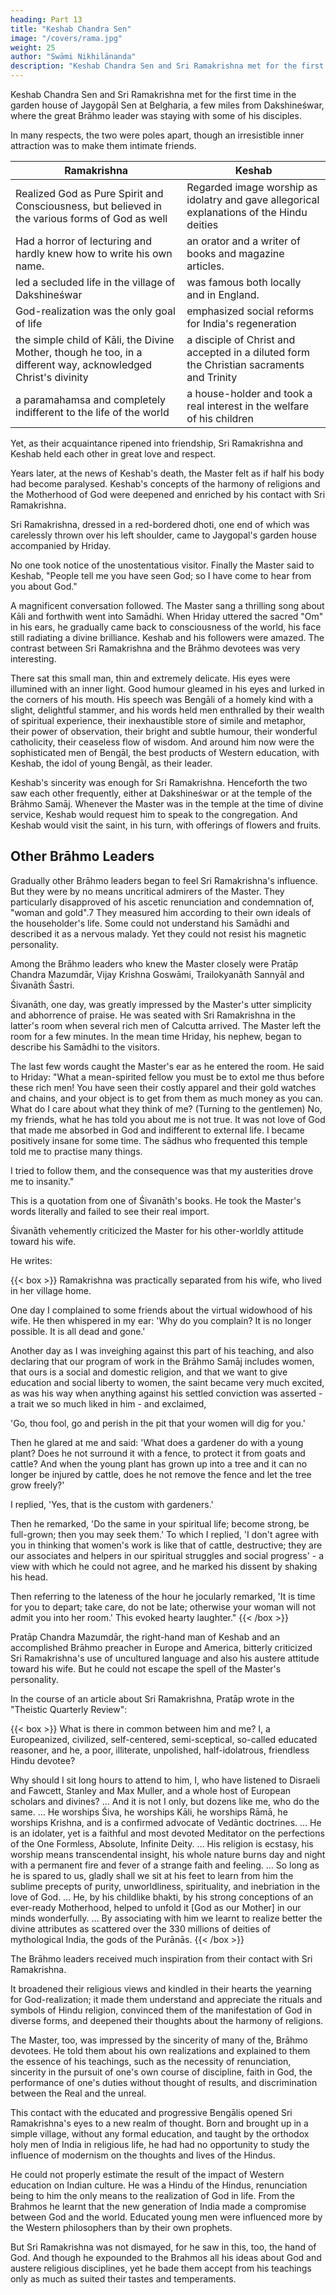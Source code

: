 ```yaml
---
heading: Part 13
title: "Keshab Chandra Sen"
image: "/covers/rama.jpg"
weight: 25
author: "Swāmi Nikhilānanda"
description: "Keshab Chandra Sen and Sri Ramakrishna met for the first time at Belgharia"
---
```



Keshab Chandra Sen and Sri Ramakrishna met for the first time in the garden house of Jaygopāl Sen at Belgharia, a few miles from Dakshineśwar, where the great Brāhmo leader was staying with some of his disciples.

In many respects, the two were poles apart, though an irresistible inner attraction was to make them intimate friends. 


Ramakrishna | Keshab
--- | ---
Realized God as Pure Spirit and Consciousness, but believed in the various forms of God as well | Regarded image worship as idolatry and gave allegorical explanations of the Hindu deities
Had a horror of lecturing and hardly knew how to write his own name. | an orator and a writer of books and magazine articles.
led a secluded life in the village of Dakshineśwar | was famous both locally and in England.
God-realization was the only goal of life | emphasized social reforms for India's regeneration 
the simple child of Kāli, the Divine Mother, though he too, in a different way, acknowledged Christ's divinity | a disciple of Christ and accepted in a diluted form the Christian sacraments and Trinity
a paramahamsa and completely indifferent to the life of the world | a house-holder and took a real interest in the welfare of his children


Yet, as their acquaintance ripened into friendship, Sri Ramakrishna and Keshab held each other in great love and respect. 

Years later, at the news of Keshab's death, the Master felt as if half his body had become paralysed. Keshab's concepts of the harmony of religions and the Motherhood of God were deepened and enriched by his contact with Sri Ramakrishna.

Sri Ramakrishna, dressed in a red-bordered dhoti, one end of which was carelessly thrown over his left shoulder, came to Jaygopal's garden house accompanied by Hriday.

No one took notice of the unostentatious visitor. Finally the Master said to Keshab, "People tell me you have seen God; so I have come to hear from you about God." 

A magnificent conversation followed. The Master sang a thrilling song about Kāli and forthwith went into Samādhi. When Hriday uttered the sacred "Om" in his ears, he gradually came back to consciousness of the world, his face still radiating a divine brilliance. Keshab and his followers were amazed. The contrast between Sri Ramakrishna
and the Brāhmo devotees was very interesting. 

There sat this small man, thin and extremely delicate. His eyes were illumined with an inner light. Good humour gleamed in his eyes and lurked in the corners of his mouth. His speech was Bengāli of a homely kind with a slight, delightful stammer, and his words held men enthralled by their wealth of spiritual experience, their inexhaustible store of simile and metaphor, their power of observation, their bright and subtle humour, their wonderful catholicity, their ceaseless flow of wisdom. And around him now were the sophisticated men of Bengāl, the best products of Western education, with Keshab, the idol of young Bengāl, as their leader.

Keshab's sincerity was enough for Sri Ramakrishna. Henceforth the two saw each other frequently, either at Dakshineśwar or at the temple of the Brāhmo Samāj. Whenever the Master was in the temple at the time of divine service, Keshab would request him to speak to the congregation. And Keshab would visit the saint, in his turn, with offerings of
flowers and fruits.

## Other Brāhmo Leaders

Gradually other Brāhmo leaders began to feel Sri Ramakrishna's influence. But they were by no means uncritical admirers of the Master. They particularly disapproved of his ascetic renunciation and condemnation of, "woman and gold".7 They measured him according to their own ideals of the householder's life. Some could not understand his Samādhi and described it as a nervous malady. Yet they could not resist his magnetic personality.

Among the Brāhmo leaders who knew the Master closely were Pratāp Chandra Mazumdār, Vijay Krishna Goswāmi, Trailokyanāth Sannyāl and Śivanāth Śastri. 

Śivanāth, one day, was greatly impressed by the Master's utter simplicity and abhorrence of praise. He was seated with Sri Ramakrishna in the latter's room when several rich men of Calcutta arrived. The Master left the room for a few minutes. In the mean time Hriday, his nephew, began to describe his Samādhi to the visitors. 

The last few words caught the Master's ear as he entered the room. He said to Hriday: "What a mean-spirited fellow you must be to extol me thus before these rich men! You have seen their costly apparel and their gold watches and chains, and your object is to get from them as much money as you can. What do I care about what they think of me? (Turning
to the gentlemen) No, my friends, what he has told you about me is not true. It was not love of God that made me absorbed in God and indifferent to external life. I became positively insane for some time. The sādhus who frequented this temple told me to practise many things. 

I tried to follow them, and the consequence was that my austerities drove me to insanity." 

This is a quotation from one of Śivanāth's books. He took the Master's words literally and failed to see their real import.

Śivanāth vehemently criticized the Master for his other-worldly attitude toward his wife.

He writes: 

{{< box >}}
Ramakrishna was practically separated from his wife, who lived in her village home. 

One day I complained to some friends about the virtual widowhood of his wife. He then whispered in my ear: 'Why do you complain? It is no longer possible. It is all dead and gone.' 

Another day as I was inveighing against this part of his teaching, and also declaring that our program of work in the Brāhmo Samāj includes women, that ours is a social and domestic religion, and that we want to give education and social liberty to women, the saint became very much excited, as was his way when anything against his settled conviction was asserted - a trait we so much liked in him - and exclaimed, 

'Go, thou fool, go and perish in the pit that your women will dig for you.' 

Then he glared at me and said: 'What does a gardener do with a young plant? Does he not surround it with a fence, to protect it from goats and cattle? And when the young plant has grown up into a tree and it can no longer be injured by cattle, does he
not remove the fence and let the tree grow freely?'

I replied, 'Yes, that is the custom with gardeners.' 

Then he remarked, 'Do the same in your spiritual life; become strong, be full-grown; then you may seek them.' To which I replied, 'I don't agree with you in thinking that women's work is like that of cattle, destructive; they are our associates and helpers in our spiritual struggles and social progress' - a view with which he could not agree, and he marked his dissent by shaking his head. 

Then referring to the lateness of the hour he jocularly remarked, 'It is time for you to depart; take care, do not be late; otherwise your woman will not admit you into her room.' This evoked hearty laughter."
{{< /box >}}


Pratāp Chandra Mazumdār, the right-hand man of Keshab and an accomplished Brāhmo preacher in Europe and America, bitterly criticized Sri Ramakrishna's use of uncultured language and also his austere attitude toward his wife. But he could not escape the spell of the Master's personality. 

In the course of an article about Sri Ramakrishna, Pratāp wrote in the "Theistic Quarterly Review": 

{{< box >}}
What is there in common between him and me? I, a Europeanized, civilized, self-centered, semi-sceptical, so-called educated reasoner, and he, a poor, illiterate, unpolished, half-idolatrous, friendless Hindu devotee? 

Why should I sit long hours to attend to him, I, who have listened to Disraeli and Fawcett, Stanley and Max Muller, and a whole host of European scholars and divines? … And it is not I only, but dozens like me, who do the same. … He worships Śiva, he worships Kāli, he worships Rāmā, he worships Krishna, and is a confirmed advocate of Vedāntic doctrines. … He is an idolater, yet is a faithful and most devoted Meditator on the perfections of the One Formless, Absolute, Infinite Deity. … His religion is ecstasy, his worship means transcendental insight, his whole nature burns day and night with a permanent fire and fever of a strange faith and feeling. … So long as he is spared to us, gladly shall we sit at his feet to learn from him the sublime precepts of purity, unworldliness, spirituality, and inebriation in the love of God. … He, by his childlike bhakti, by his strong conceptions of an ever-ready Motherhood, helped to unfold it [God as our Mother] in our minds wonderfully. … By associating with him we learnt to realize better the divine attributes as scattered over the 330 millions of deities of mythological India, the gods of the Purānās.
{{< /box >}}


The Brāhmo leaders received much inspiration from their contact with Sri Ramakrishna.

It broadened their religious views and kindled in their hearts the yearning for God-realization; it made them understand and appreciate the rituals and symbols of Hindu religion, convinced them of the manifestation of God in diverse forms, and deepened their thoughts about the harmony of religions.

The Master, too, was impressed by the sincerity of many of the, Brāhmo devotees. He told them about his own realizations and
explained to them the essence of his teachings, such as the necessity of renunciation, sincerity in the pursuit of one's own course of discipline, faith in God, the performance of one's duties without thought of results, and discrimination between the Real and the unreal.

This contact with the educated and progressive Bengālis opened Sri Ramakrishna's eyes to a new realm of thought. Born and brought up in a simple village, without any formal education, and taught by the orthodox holy men of India in religious life, he had had no opportunity to study the influence of modernism on the thoughts and lives of the Hindus.

He could not properly estimate the result of the impact of Western education on Indian culture. He was a Hindu of the Hindus, renunciation being to him the only means to the realization of God in life. From the Brahmos he learnt that the new generation of India made a compromise between God and the world. Educated young men were influenced more by the Western philosophers than by their own prophets.

But Sri Ramakrishna was not dismayed, for he saw in this, too, the hand of God. And though he expounded to the Brahmos all his ideas about God and austere religious disciplines, yet he bade them accept from his teachings only as much as suited their tastes and temperaments.

